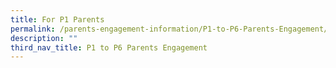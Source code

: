 ```yaml
---
title: For P1 Parents
permalink: /parents-engagement-information/P1-to-P6-Parents-Engagement/P1
description: ""
third_nav_title: P1 to P6 Parents Engagement
---
```


